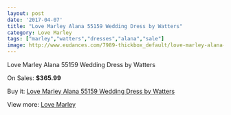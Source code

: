 ```yaml
---
layout: post
date: '2017-04-07'
title: "Love Marley Alana 55159 Wedding Dress by Watters"
category: Love Marley
tags: ["marley","watters","dresses","alana","sale"]
image: http://www.eudances.com/7989-thickbox_default/love-marley-alana-55159-wedding-dress-by-watters.jpg
---
```

Love Marley Alana 55159 Wedding Dress by Watters

On Sales: **$365.99**
<a href="https://www.eudances.com/en/love-marley/2793-love-marley-alana-55159-wedding-dress-by-watters.html"><amp-img layout="responsive" width="600" height="600" src="//www.eudances.com/7989-thickbox_default/love-marley-alana-55159-wedding-dress-by-watters.jpg" alt="Love Marley Alana 55159 Wedding Dress by Watters 0" /></a>
<a href="https://www.eudances.com/en/love-marley/2793-love-marley-alana-55159-wedding-dress-by-watters.html"><amp-img layout="responsive" width="600" height="600" src="//www.eudances.com/7991-thickbox_default/love-marley-alana-55159-wedding-dress-by-watters.jpg" alt="Love Marley Alana 55159 Wedding Dress by Watters 1" /></a>
<a href="https://www.eudances.com/en/love-marley/2793-love-marley-alana-55159-wedding-dress-by-watters.html"><amp-img layout="responsive" width="600" height="600" src="//www.eudances.com/7990-thickbox_default/love-marley-alana-55159-wedding-dress-by-watters.jpg" alt="Love Marley Alana 55159 Wedding Dress by Watters 2" /></a>

Buy it: [Love Marley Alana 55159 Wedding Dress by Watters](https://www.eudances.com/en/love-marley/2793-love-marley-alana-55159-wedding-dress-by-watters.html "Love Marley Alana 55159 Wedding Dress by Watters")

View more: [Love Marley](https://www.eudances.com/en/44-love-marley "Love Marley")